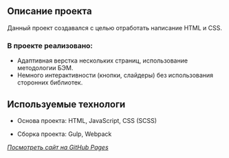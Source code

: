 ## Описание проекта

Данный проект создавался с целью отработать написание HTML и CSS.

### В проекте реализовано:

- Адаптивная верстка нескольких страниц, использование методологии БЭМ.
- Немного интерактивности (кнопки, слайдеры) без использования сторонних библиотек.

## Используемые технологи

- Основа проекта: HTML, JavaScript, CSS (SCSS)

- Сборка проекта: Gulp, Webpack

_[Посмотреть сайт на GitHub Pages](https://lightness322.github.io/Landing-JS_multiPages/)_
